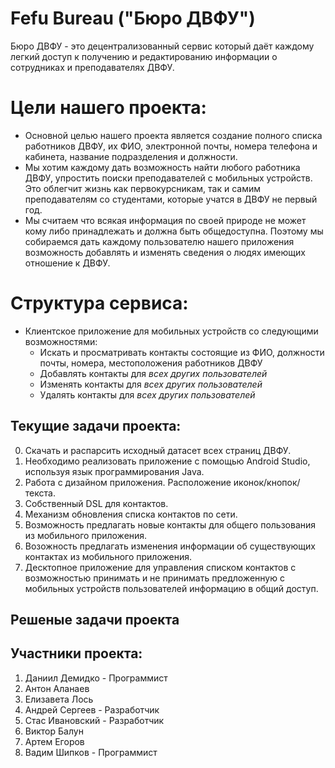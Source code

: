 # Fefu Bureau ("Бюро ДВФУ")
Бюро ДВФУ - это децентрализованный сервис который даёт каждому легкий доступ к получению и редактированию информации о сотрудниках и преподавателях ДВФУ.
# Цели нашего проекта:
  * Основной целью нашего проекта является создание полного списка работников ДВФУ, их ФИО, электронной почты, номера телефона и кабинета, название подразделения и должности.
  * Мы хотим каждому дать возможность найти любого работника ДВФУ, упростить поиски преподавателей с мобильных устройств. Это облегчит жизнь как первокурсникам, так и самим преподавателям со студентами, которые учатся в ДВФУ не первый год.
  * Мы считаем что всякая информация по своей природе не может кому либо принадлежать и должна быть общедоступна. Поэтому мы собираемся дать каждому пользователю нашего приложения возможность добавлять и изменять сведения о людях имеющих отношение к ДВФУ.
# Структура сервиса:
  * Клиентское приложение для мобильных устройств со следующими возможностями:
      - Искать и просматривать контакты состоящие из ФИО, должности почты, номера, местоположения работников ДВФУ
      - Добавлять контакты для *всех других пользователей*
      - Изменять контакты для *всех других пользователей*
      - Удалять контакты для *всех других пользователей*
## Текущие задачи проекта:
  0. Скачать и распарсить исходный датасет всех страниц ДВФУ.
  1. Необходимо реализовать приложение с помощью Android Studio, используя язык программирования Java.
  2. Работа с дизайном приложения. Расположение иконок/кнопок/текста.
  3. Собственный DSL для контактов.
  4. Механизм обновления списка контактов по сети.
  5. Возможность предлагать новые контакты для общего пользования из мобильного приложения.
  6. Возожность предлагать изменения информации об существующих контактах из мобильного приложения.
  5. Десктопное приложение для управления списком контактов с возможностью принимать и не принимать предложенную с мобильных устройств пользователей информацию в общий доступ.
## Решеные задачи проекта
## Участники проекта:
  1. Даниил Демидко - Программист
  2. Антон Аланаев
  3. Елизавета Лось
  4. Андрей Сергеев - Разработчик
  5. Стас Ивановский - Разработчик
  6. Виктор Балун
  7. Артем Егоров
  8. Вадим Шипков - Программист
